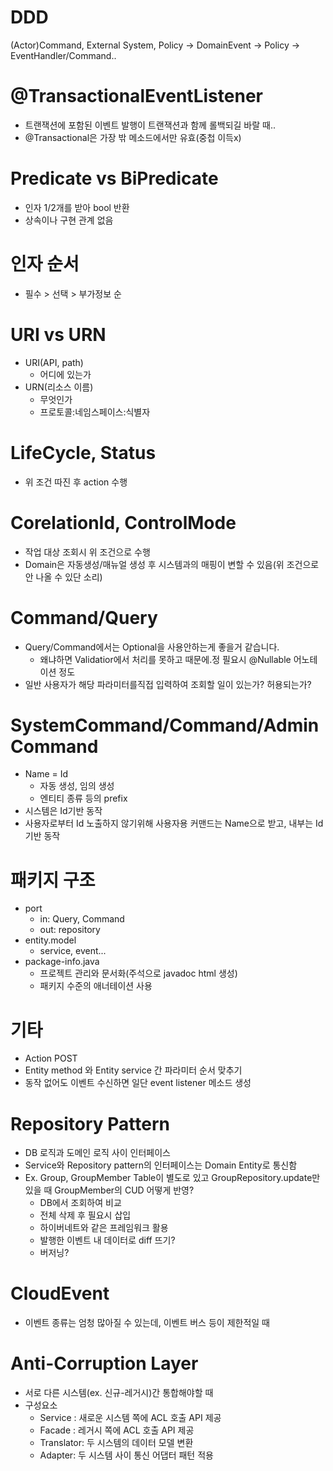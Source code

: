 # DDD
(Actor)Command, External System, Policy -> DomainEvent -> Policy -> EventHandler/Command..

# @TransactionalEventListener
- 트랜잭션에 포함된 이벤트 발행이 트랜잭션과 함께 롤백되길 바랄 때..
- @Transactional은 가장 밖 메소드에서만 유효(중첩 이득x)

# Predicate vs BiPredicate
- 인자 1/2개를 받아 bool 반환
- 상속이나 구현 관계 없음

# 인자 순서
- 필수 > 선택 > 부가정보 순

# URI vs URN
- URI(API, path)
  - 어디에 있는가
- URN(리소스 이름)
  - 무엇인가
  - 프로토콜:네임스페이스:식별자 


# LifeCycle, Status
- 위 조건 따진 후 action 수행

# CorelationId, ControlMode
- 작업 대상 조회시 위 조건으로 수행
- Domain은 자동생성/매뉴얼 생성 후 시스템과의 매핑이 변할 수 있음(위 조건으로 안 나올 수 있단 소리)


# Command/Query
- Query/Command에서는 Optional을 사용안하는게 좋을거 같습니다.
  - 왜냐하면 Validatior에서 처리를 못하고 때문에.정 필요시 @Nullable 어노테이션 정도
- 일반 사용자가 해당 파라미터를직접 입력하여 조회할 일이 있는가? 허용되는가?


# SystemCommand/Command/AdminCommand
- Name = Id
  - 자동 생성, 임의 생성
  - 엔티티 종류 등의 prefix
- 시스템은 Id기반 동작
- 사용자로부터 Id 노출하지 않기위해 사용자용 커맨드는 Name으로 받고, 내부는 Id기반 동작

# 패키지 구조
- port
  - in: Query, Command
  - out: repository
- entity.model
  - service, event...
- package-info.java
  - 프로젝트 관리와 문서화(주석으로 javadoc html 생성)
  - 패키지 수준의 애너테이션 사용
 
# 기타
- Action POST
- Entity method 와 Entity service 간 파라미터 순서 맞추기
- 동작 없어도 이벤트 수신하면 일단 event listener 메소드 생성


# Repository Pattern
- DB 로직과 도메인 로직 사이 인터페이스
- Service와 Repository pattern의 인터페이스는 Domain Entity로 통신함
- Ex. Group, GroupMember Table이 별도로 있고 GroupRepository.update만 있을 때 GroupMember의 CUD 어떻게 반영?
  - DB에서 조회하여 비교
  - 전체 삭제 후 필요시 삽입
  - 하이버네트와 같은 프레임워크 활용
  - 발행한 이벤트 내 데이터로 diff 뜨기?
  - 버저닝?


# CloudEvent 
- 이벤트 종류는 엄청 많아질 수 있는데, 이벤트 버스 등이 제한적일 때

# Anti-Corruption Layer
- 서로 다른 시스템(ex. 신규-레거시)간 통합해야할 때
- 구성요소
  - Service : 새로운 시스템 쪽에 ACL 호출 API 제공
  - Facade : 레거시 쪽에 ACL 호출 API 제공
  - Translator: 두 시스템의 데이터 모델 변환 
  - Adapter: 두 시스템 사이 통신 어댑터 패턴 적용

